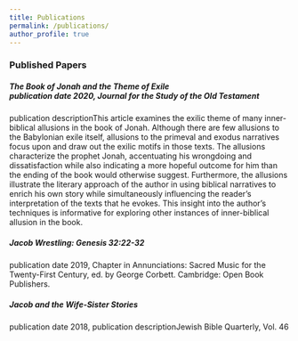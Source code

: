 ```yaml
---
title: Publications
permalink: /publications/
author_profile: true
---
```


### Published Papers

##### *The Book of Jonah and the Theme of Exile* <br /> publication date 2020, Journal for the Study of the Old Testament
publication descriptionThis article examines the exilic theme of many inner-biblical allusions in the book of Jonah. Although there are few allusions to the Babylonian exile itself, allusions to the primeval and exodus narratives focus upon and draw out the exilic motifs in those texts. The allusions characterize the prophet Jonah, accentuating his wrongdoing and dissatisfaction while also indicating a more hopeful outcome for him than the ending of the book would otherwise suggest. Furthermore, the allusions illustrate the literary approach of the author in using biblical narratives to enrich his own story while simultaneously influencing the reader’s interpretation of the texts that he evokes. This insight into the author’s techniques is informative for exploring other instances of inner-biblical allusion in the book.


##### *Jacob Wrestling: Genesis 32:22-32* 
publication date 2019, Chapter in Annunciations: Sacred Music for the Twenty-First Century, ed. by George Corbett. Cambridge: Open Book Publishers.


##### *Jacob and the Wife-Sister Stories* 
publication date 2018,  publication descriptionJewish Bible Quarterly, Vol. 46

